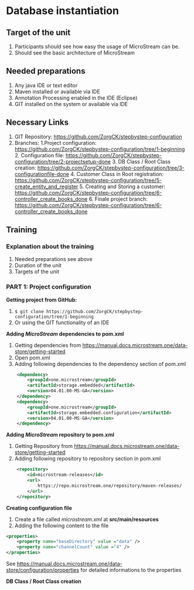 <h1>Database instantiation</h1>

<h2>Target of the unit</h2>

1. Participants should see how easy the usage of MicroStream can be.
2. Should see the basic architecture of MicroStream

<h2>Needed preparations</h2>

1. Any java IDE or text editor
2. Maven installed or available via IDE
3. Annotation Processing enabled in the IDE (Eclipse)
4. GIT installed on the system or available via IDE

<h2>Necessary Links</h2>

1. GIT Repository: https://github.com/ZorgCK/stepbystep-configuration 
2. Branches: 
	1.Project configuration: https://github.com/ZorgCK/stepbystep-configuration/tree/1-beginning
	2. Configuration file: https://github.com/ZorgCK/stepbystep-configuration/tree/2-projectsetup-done
	3. DB Class / Root Class creation: https://github.com/ZorgCK/stepbystep-configuration/tree/3-configurationfile-done
	4. Customer Class in Root registration: https://github.com/ZorgCK/stepbystep-configuration/tree/5-create_entity_and_register
	5. Creating and Storing a customer: https://github.com/ZorgCK/stepbystep-configuration/tree/6-controller_create_books_done
	6. Finale project branch: https://github.com/ZorgCK/stepbystep-configuration/tree/6-controller_create_books_done

<h2>Training</h2>

<h3>Explanation about the training</h3>

1. Needed preparations see above
2. Duration of the unit
3. Targets of the unit

<h3>PART 1: Project configuration</h3>

**Getting project from GitHub:**
1. `$ git clone https://github.com/ZorgCK/stepbystep-configuration/tree/1-beginning`
2. Or using the GIT functionality of an IDE

**Adding *MicroStream* dependencies to pom.xml**

1. Getting dependencies from https://manual.docs.microstream.one/data-store/getting-started
2. Open pom.xml
3. Adding following dependencies to the dependency section of pom.xml

```xml
	<dependency>
		<groupId>one.microstream</groupId>
		<artifactId>storage.embedded</artifactId>
		<version>04.01.00-MS-GA</version>
	</dependency>
	<dependency>
		<groupId>one.microstream</groupId>
		<artifactId>storage.embedded.configuration</artifactId>
		<version>04.01.00-MS-GA</version>
	</dependency>
```
**Adding *MicroStream* repository to pom.xml**

1. Getting Repository from https://manual.docs.microstream.one/data-store/getting-started
2. Adding following repository to repository section in pom.xml

```xml
	<repository>
		<id>microstream-releases</id>
		<url>
			https://repo.microstream.one/repository/maven-releases/
		</url>
	</repository>
```
**Creating configuration file**

1. Create a file called *microstream.xml* at **src/main/resources**
2. Adding the following content to the file

```xml
<properties>
    <property name="baseDirectory" value ="data" />
    <property name="channelCount" value ="4" />
</properties>
```
See https://manual.docs.microstream.one/data-store/configuration/properties for detailed informations to the properties

**DB Class / Root Class creation**
